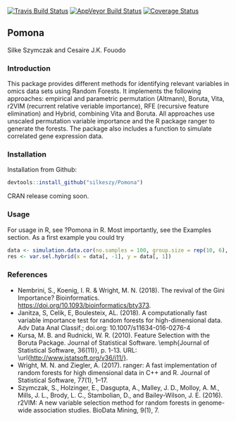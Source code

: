 [![Travis Build Status](https://travis-ci.org/Pomona.svg?branch=master)](https://travis-ci.org/Pomona)
[![AppVeyor Build Status](https://ci.appveyor.com/api/projects/status/github/Pomona?branch=master&svg=true)](https://ci.appveyor.com/project/Ponoma)
[![Coverage Status](https://coveralls.io/repos/github/Pomona/badge.svg?branch=master)](https://coveralls.io/github/Pomona?branch=master)
## Pomona
Silke Szymczak and Cesaire J.K. Fouodo

### Introduction
This package provides different methods for identifying relevant
    variables in omics data sets using Random Forests. It implements the following
    approaches: empirical and parametric permutation (Altmann), Boruta, Vita,
    r2VIM (recurrent relative veriable importance), RFE (recursive feature
    elimination) and Hybrid, combining Vita and Boruta. All approaches use unscaled permutation variable importance and
    the R package ranger to generate the forests. The
    package also includes a function to simulate correlated gene expression data.

### Installation
Installation from Github:
```R
devtools::install_github("silkeszy/Pomona")
```

CRAN release coming soon.

### Usage
For usage in R, see ?Pomona in R. Most importantly, see the Examples section. As a first example you could try 

```R  
data <- simulation.data.cor(no.samples = 100, group.size = rep(10, 6), no.var.total = 200)
res <- var.sel.hybrid(x = data[, -1], y = data[, 1])
```

### References
* Nembrini, S., Koenig, I. R. & Wright, M. N. (2018). The revival of the Gini Importance? Bioinformatics. https://doi.org/10.1093/bioinformatics/bty373.
* Janitza, S, Celik, E, Boulesteix, AL. (2018). A computationally fast variable importance test for random forests for high-dimensional data. Adv Data Anal Classif.; doi.org: 10.1007/s11634-016-0276-4
* Kursa, M. B. and Rudnicki, W. R. (2010). Feature Selection with the Boruta Package. Journal of Statistical Software. \emph{Journal of Statistical Software, 36(11)}, p. 1-13. URL: \url{http://www.jstatsoft.org/v36/i11/}.
* Wright, M. N. and Ziegler, A. (2017). ranger: A fast implementation of random forests for high dimensional data in C++ and R. Journal of Statistical Software, 77(1), 1–17.
* Szymczak, S., Holzinger, E., Dasgupta, A., Malley, J. D., Molloy, A. M., Mills, J. L., Brody, L. C., Stambolian, D., and Bailey-Wilson, J. E. (2016). r2VIM: A new variable selection method for random forests in genome-wide association studies. BioData Mining, 9(1), 7.
